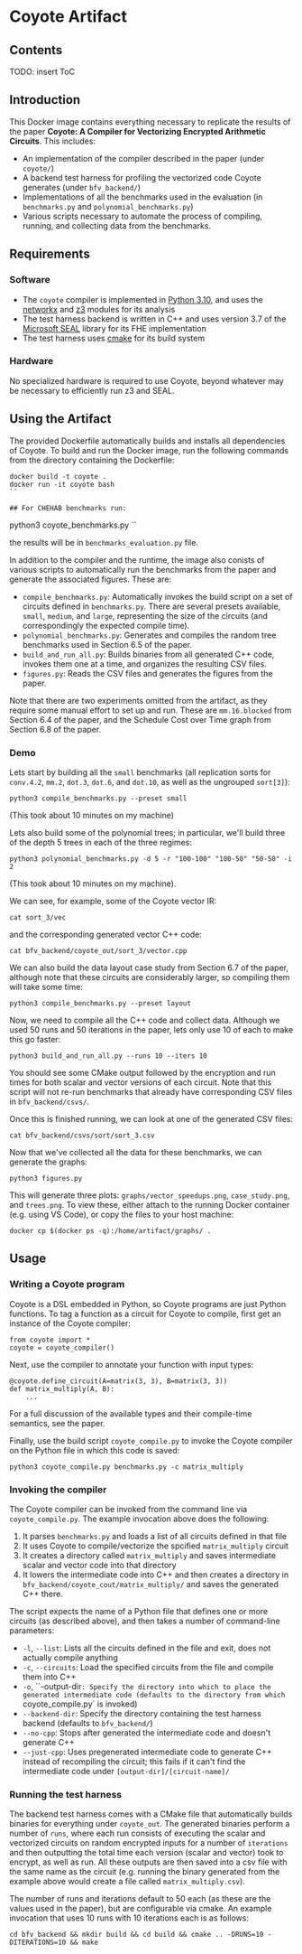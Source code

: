 # Coyote Artifact
## Contents
TODO: insert ToC
## Introduction
This Docker image contains everything necessary to replicate the results of the paper **Coyote: A Compiler for Vectorizing Encrypted Arithmetic Circuits**.
This includes:
* An implementation of the compiler described in the paper (under `coyote/`)
* A backend test harness for profiling the vectorized code Coyote generates (under `bfv_backend/`)
* Implementations of all the benchmarks used in the evaluation (in `benchmarks.py` and `polynomial_benchmarks.py`)
* Various scripts necessary to automate the process of compiling, running, and collecting data from the benchmarks.

## Requirements
### Software
* The `coyote` compiler is implemented in [Python 3.10](https://www.python.org/), and uses the [networkx](https://pypi.org/project/networkx/) and [z3](https://pypi.org/project/z3-solver/) modules for its analysis
* The test harness backend is written in C++ and uses version 3.7 of the [Microsoft SEAL](https://github.com/microsoft/SEAL.git) library for its FHE implementation
* The test harness uses [cmake](https://cmake.org/) for its build system
### Hardware
No specialized hardware is required to use Coyote, beyond whatever may be necessary to efficiently run z3 and SEAL.

## Using the Artifact
The provided Dockerfile automatically builds and installs all dependencies of Coyote.
To build and run the Docker image, run the following commands from the directory containing the Dockerfile:
```
docker build -t coyote .
docker run -it coyote bash
``

## For CHEHAB benchmarks run:

```
python3 coyote_benchmarks.py
`` 

the results will be in ``benchmarks_evaluation.py`` file.


In addition to the compiler and the runtime, the image also conists of various scripts to automatically run the benchmarks from the paper and generate the associated figures.
These are:
* `compile_benchmarks.py`: Automatically invokes the build script on a set of circuits defined in `benchmarks.py`. There are several presets available, `small`, `medium`, and `large`, representing the size of the circuits (and correspondingly the expected compile time).
* `polynomial_benchmarks.py`: Generates and compiles the random tree benchmarks used in Section 6.5 of the paper. 
* `build_and_run_all.py`: Builds binaries from all generated C++ code, invokes them one at a time, and organizes the resulting CSV files.
* `figures.py`: Reads the CSV files and generates the figures from the paper.

Note that there are two experiments omitted from the artifact, as they require some manual effort to set up and run. 
These are `mm.16.blocked` from Section 6.4 of the paper, and the Schedule Cost over Time graph from Section 6.8 of the paper.

### Demo
Lets start by building all the `small` benchmarks (all replication sorts for `conv.4.2`, `mm.2`, `dot.3`, `dot.6`, and `dot.10`, as well as the ungrouped `sort[3]`):
```
python3 compile_benchmarks.py --preset small
```
(This took about 10 minutes on my machine)

Lets also build some of the polynomial trees; in particular, we'll build three of the depth 5 trees in each of the three regimes:
```
python3 polynomial_benchmarks.py -d 5 -r "100-100" "100-50" "50-50" -i 2
```
(This took about 10 minutes on my machine).

We can see, for example, some of the Coyote vector IR:
```
cat sort_3/vec
```
and the corresponding generated vector C++ code:
```
cat bfv_backend/coyote_out/sort_3/vector.cpp
```

We can also build the data layout case study from Section 6.7 of the paper, although note that these circuits are considerably larger, so compiling them will take some time:

```
python3 compile_benchmarks.py --preset layout
```

Now, we need to compile all the C++ code and collect data.
Although we used 50 runs and 50 iterations in the paper, lets only use 10 of each to make this go faster:
```
python3 build_and_run_all.py --runs 10 --iters 10
```
You should see some CMake output followed by the encryption and run times for both scalar and vector versions of each circuit.
Note that this script will not re-run benchmarks that already have corresponding CSV files in `bfv_backend/csvs/`.

Once this is finished running, we can look at one of the generated CSV files:
```
cat bfv_backend/csvs/sort/sort_3.csv
```

Now that we've collected all the data for these benchmarks, we can generate the graphs:
```
python3 figures.py
```

This will generate three plots:
`graphs/vector_speedups.png`, `case_study.png`, and `trees.png`.
To view these, either attach to the running Docker container (e.g. using VS Code), or copy the files to your host machine:
```
docker cp $(docker ps -q):/home/artifact/graphs/ .
```

## Usage
### Writing a Coyote program
Coyote is a DSL embedded in Python, so Coyote programs are just Python functions.
To tag a function as a circuit for Coyote to compile, first get an instance of the Coyote compiler:
```
from coyote import *
coyote = coyote_compiler()
```
Next, use the compiler to annotate your function with input types:
```
@coyote.define_circuit(A=matrix(3, 3), B=matrix(3, 3))
def matrix_multiply(A, B):
    ...
```
For a full discussion of the available types and their compile-time semantics, see the paper.

Finally, use the build script `coyote_compile.py` to invoke the Coyote compiler on the Python file in which this code is saved:
```
python3 coyote_compile.py benchmarks.py -c matrix_multiply
```

### Invoking the compiler
The Coyote compiler can be invoked from the command line via `coyote_compile.py`.
The example invocation above does the following:
1. It parses `benchmarks.py` and loads a list of all circuits defined in that file
2. It uses Coyote to compile/vectorize the spcified `matrix_multiply` circuit
3. It creates a directory called `matrix_multiply` and saves intermediate scalar and vector code into that directory
4. It lowers the intermediate code into C++ and then creates a directory in `bfv_backend/coyote_cout/matrix_multiply/` and saves the generated C++ there.

The script expects the name of a Python file that defines one or more circuits (as described above), and then takes a number of command-line parameters:
* `-l`, `--list`: Lists all the circuits defined in the file and exit, does not actually compile anything
* `-c`, `--circuits`: Load the specified circuits from the file and compile them into C++
* `-o`, ``-output-dir`: Specify the directory into which to place the generated intermediate code (defaults to the directory from which `coyote_compile.py` is invoked)
* `--backend-dir`: Specify the directory containing the test harness backend (defaults to `bfv_backend/`)
* `--no-cpp`: Stops after generated the intermediate code and doesn't generate C++
* `--just-cpp`: Uses pregenerated intermediate code to generate C++ instead of recompiling the circuit; this fails if it can't find the intermediate code under `[output-dir]/[circuit-name]/`

### Running the test harness
The backend test harness comes with a CMake file that automatically builds binaries for everything under `coyote_out`.
The generated binaries perform a number of `runs`, where each run consists of executing the scalar and vectorized circuits on random encrypted inputs for a number of `iterations` and then outputting the total time each version (scalar and vector) took to encrypt, as well as run.
All these outputs are then saved into a csv file with the same name as the circuit (e.g. running the binary generated from the example above would create a file called `matrix_multiply.csv`).

The number of runs and iterations default to 50 each (as these are the values used in the paper), but are configurable via cmake.
An example invocation that uses 10 runs with 10 iterations each is as follows:
```
cd bfv_backend && mkdir build && cd build && cmake .. -DRUNS=10 -DITERATIONS=10 && make
```

